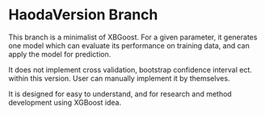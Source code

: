 # HaodaVersion Branch

This branch is a  minimalist of XBGoost. 
For a given parameter, it generates one model which can evaluate its performance on 
training data, and can apply the model for prediction.

It does not implement cross validation, bootstrap confidence interval ect. within this version. 
User can manually implement it by themselves.

It is designed for easy to understand, and for research and 
method 
development using 
XGBoost idea.


